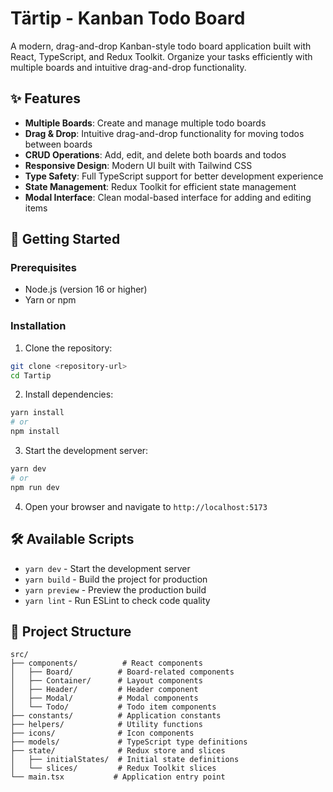 # Tärtip - Kanban Todo Board

A modern, drag-and-drop Kanban-style todo board application built with React, TypeScript, and Redux Toolkit. Organize your tasks efficiently with multiple boards and intuitive drag-and-drop functionality.

## ✨ Features

- **Multiple Boards**: Create and manage multiple todo boards
- **Drag & Drop**: Intuitive drag-and-drop functionality for moving todos between boards
- **CRUD Operations**: Add, edit, and delete both boards and todos
- **Responsive Design**: Modern UI built with Tailwind CSS
- **Type Safety**: Full TypeScript support for better development experience
- **State Management**: Redux Toolkit for efficient state management
- **Modal Interface**: Clean modal-based interface for adding and editing items

## 🚀 Getting Started

### Prerequisites

- Node.js (version 16 or higher)
- Yarn or npm

### Installation

1. Clone the repository:
```bash
git clone <repository-url>
cd Tartip
```

2. Install dependencies:
```bash
yarn install
# or
npm install
```

3. Start the development server:
```bash
yarn dev
# or
npm run dev
```

4. Open your browser and navigate to `http://localhost:5173`

## 🛠️ Available Scripts

- `yarn dev` - Start the development server
- `yarn build` - Build the project for production
- `yarn preview` - Preview the production build
- `yarn lint` - Run ESLint to check code quality

## 📁 Project Structure

```
src/
├── components/          # React components
│   ├── Board/          # Board-related components
│   ├── Container/      # Layout components
│   ├── Header/         # Header component
│   ├── Modal/          # Modal components
│   └── Todo/           # Todo item components
├── constants/          # Application constants
├── helpers/            # Utility functions
├── icons/              # Icon components
├── models/             # TypeScript type definitions
├── state/              # Redux store and slices
│   ├── initialStates/  # Initial state definitions
│   └── slices/         # Redux Toolkit slices
└── main.tsx           # Application entry point
```
